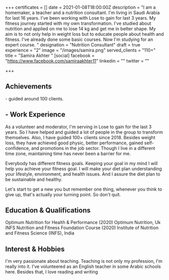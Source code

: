 +++
certificates = []
date = 2021-01-08T18:00:00Z
description = "I am a homemaker, a teacher and a nutrition consultant. I'm living in Saudi Arabia for last 16 years. I've been working with Lose to gain for last 3 years. My fitness journey started with my own transformation. I've studied about nutrition and applied on me to lose 14 kg and get me in better shape. My aim is to not only help in weight loss but to educate people about health and fitness. I've already done some basic courses. Now I'm studying for an expert course. "
designation = "Nutrition Consultant"
draft = true
experience = "2"
image = "/images/samira.png"
served_clients = "110+"
title = "Samira Akhter "
[social]
facebook = "https://www.facebook.com/samiraakhter11"
linkedin = ""
twitter = ""

+++
## **Achievements**

\- guided around 100 clients.

## - **Work Experience**

As a volunteer and moderator, I'm serving in Lose to gain for the last 3 years. So I have helped and guided a lot of people in the group to transform themselves. Also, I have guided 100+ clients since 2018. Besides weight loss, they have achieved good physic, better performance, gained self-confidence, and promotions in the job sector. Though I live in a different time zone, maintaining time has never been a barrier for me.

Everybody has different fitness goals. Keeping your goal in my mind I will help you achieve your fitness goal. I will make your diet plan understanding your lifestyle, environment, and health issues. And I assure the diet plan to be sustainable and healthy.

Let's start to get a new you but remember one thing, whenever you think to give up, that's actually your turning point. So don't quit.

## **Education & Qualifications**

Optimum Nutrition for Health & Performance (2020)  Optimum Nutrition, Uk INFS Nutrition and Fitness Foundation Course (2020)  Institute of Nutrition and Fitness Science (INFS), India

## **Interest & Hobbies**

I'm very passionate about teaching. Teaching is not only my profession, I'm really into it. I've volunteered as an English teacher in some Arabic schools here. Besides that, I love reading and writing